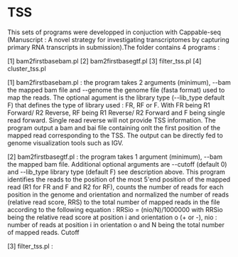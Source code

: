 # TSS

This sets of programs were developped in conjuction with Cappable-seq (Manuscript :
 A novel strategy for investigating transcriptomes by capturing primary RNA transcripts in submission).The folder contains 4 programs :
 
 [1] bam2firstbasebam.pl
 [2] bam2firstbasegtf.pl
 [3] filter_tss.pl
 [4] cluster_tss.pl
 
 [1] bam2firstbasebam.pl : the program takes 2 arguments (minimum), --bam the mapped bam file and --genome the genome file (fasta format) used to map the reads. The optional agument is the library type (--lib_type default F) that defines the type of library used : FR, RF or F. With FR being R1 Forward/ R2 Reverse, RF being R1 Reverse/ R2 Forward and F being single read forward. Single read reverse will not provide TSS information. The program output a bam and bai file containing onlt the first position of the mapped read corresponding to the TSS. The output can be directly fed to genome visualization tools such as IGV. 
 
 [2] bam2firstbasegtf.pl : the program takes 1 argument (minimum), --bam the mapped bam file. Additional optional arguments are --cutoff (default 0) and --lib_type library type (default F) see description above. This program identifies the reads to the position of the most 5'end position of the mapped read (R1 for FR and F and R2 for RF), counts the number of reads for each position in the genome and orientation and normalized the number of reads (relative read score, RRS) to the total number of mapped reads in the file according to the following equation :  RRSio = (nio/N)/1000000 with RRSio being the relative read score at position i and orientation o (+ or -), nio : number of reads at position i in orientation o and N being the total number of mapped reads. Cutoff 
 
 [3] filter_tss.pl : 
 
 
